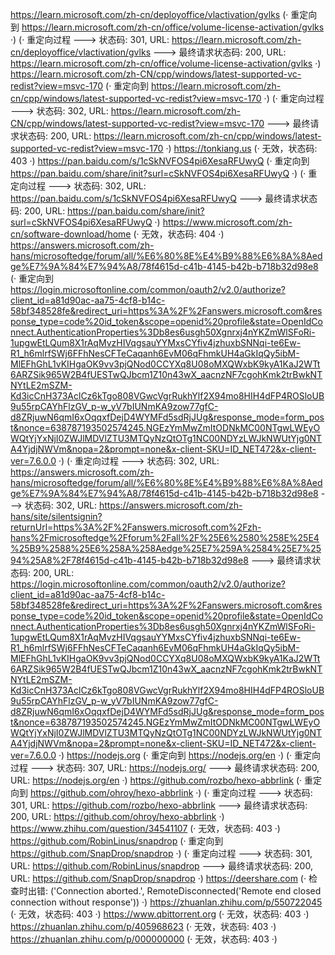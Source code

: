 https://learn.microsoft.com/zh-cn/deployoffice/vlactivation/gvlks (· 重定向到 https://learn.microsoft.com/zh-cn/office/volume-license-activation/gvlks ·)
(· 重定向过程 ---> 状态码: 301, URL: https://learn.microsoft.com/zh-cn/deployoffice/vlactivation/gvlks ---> 最终请求状态码: 200, URL: https://learn.microsoft.com/zh-cn/office/volume-license-activation/gvlks ·)
https://learn.microsoft.com/zh-CN/cpp/windows/latest-supported-vc-redist?view=msvc-170 (· 重定向到 https://learn.microsoft.com/zh-cn/cpp/windows/latest-supported-vc-redist?view=msvc-170 ·)
(· 重定向过程 ---> 状态码: 302, URL: https://learn.microsoft.com/zh-CN/cpp/windows/latest-supported-vc-redist?view=msvc-170 ---> 最终请求状态码: 200, URL: https://learn.microsoft.com/zh-cn/cpp/windows/latest-supported-vc-redist?view=msvc-170 ·)
https://tonkiang.us (· 无效，状态码: 403 ·)
https://pan.baidu.com/s/1cSkNVFOS4pi6XesaRFUwyQ (· 重定向到 https://pan.baidu.com/share/init?surl=cSkNVFOS4pi6XesaRFUwyQ ·)
(· 重定向过程 ---> 状态码: 302, URL: https://pan.baidu.com/s/1cSkNVFOS4pi6XesaRFUwyQ ---> 最终请求状态码: 200, URL: https://pan.baidu.com/share/init?surl=cSkNVFOS4pi6XesaRFUwyQ ·)
https://www.microsoft.com/zh-cn/software-download/home (· 无效，状态码: 404 ·)
https://answers.microsoft.com/zh-hans/microsoftedge/forum/all/%E6%80%8E%E4%B9%88%E6%8A%8Aedge%E7%9A%84%E7%94%A8/78f4615d-c41b-4145-b42b-b718b32d98e8 (· 重定向到 https://login.microsoftonline.com/common/oauth2/v2.0/authorize?client_id=a81d90ac-aa75-4cf8-b14c-58bf348528fe&redirect_uri=https%3A%2F%2Fanswers.microsoft.com&response_type=code%20id_token&scope=openid%20profile&state=OpenIdConnect.AuthenticationProperties%3Db8es6usgh50Xgnrxj4nYKZmWlSFoRi-1upgwEtLQum8X1rAqMvzHIVqgsauYYMxsCYfiv4jzhuxbSNNqi-te6Ew-R1_h6mlrfSWj6FFhNesCFTeCaqanh6EvM06qFhmkUH4aGkIqQy5ibM-MlEFhGhL1vKIHgaOK9vv3pjQNod0CCYXq8U08oMXQWxbK9kyA1KaJ2WTt6ARZSik965W2B4fUESTwQJbcm1Z10n43wX_aacnzNF7cgohKmk2trBwkNTNYtLE2mSZM-Kd3icCnH373AclCz6kTgo808VGwcVgrRukhYlf2X94mo8HIH4dFP4ROSloUB9u55rpCAYhFlzGV_p-w_yV7bIUNmKA9zow77gfC-d8ZRjuwN6qmI6xOqqxfDejD4WYMFd5sdRjJUg&response_mode=form_post&nonce=638787193502574245.NGEzYmMwZmItODNkMC00NTgwLWEyOWQtYjYxNjI0ZWJlMDVlZTU3MTQyNzQtOTg1NC00NDYzLWJkNWUtYjg0NTA4YjdjNWVm&nopa=2&prompt=none&x-client-SKU=ID_NET472&x-client-ver=7.6.0.0 ·)
(· 重定向过程 ---> 状态码: 302, URL: https://answers.microsoft.com/zh-hans/microsoftedge/forum/all/%E6%80%8E%E4%B9%88%E6%8A%8Aedge%E7%9A%84%E7%94%A8/78f4615d-c41b-4145-b42b-b718b32d98e8 ---> 状态码: 302, URL: https://answers.microsoft.com/zh-hans/site/silentsignin?returnUrl=https%3A%2F%2Fanswers.microsoft.com%2Fzh-hans%2Fmicrosoftedge%2Fforum%2Fall%2F%25E6%2580%258E%25E4%25B9%2588%25E6%258A%258Aedge%25E7%259A%2584%25E7%2594%25A8%2F78f4615d-c41b-4145-b42b-b718b32d98e8 ---> 最终请求状态码: 200, URL: https://login.microsoftonline.com/common/oauth2/v2.0/authorize?client_id=a81d90ac-aa75-4cf8-b14c-58bf348528fe&redirect_uri=https%3A%2F%2Fanswers.microsoft.com&response_type=code%20id_token&scope=openid%20profile&state=OpenIdConnect.AuthenticationProperties%3Db8es6usgh50Xgnrxj4nYKZmWlSFoRi-1upgwEtLQum8X1rAqMvzHIVqgsauYYMxsCYfiv4jzhuxbSNNqi-te6Ew-R1_h6mlrfSWj6FFhNesCFTeCaqanh6EvM06qFhmkUH4aGkIqQy5ibM-MlEFhGhL1vKIHgaOK9vv3pjQNod0CCYXq8U08oMXQWxbK9kyA1KaJ2WTt6ARZSik965W2B4fUESTwQJbcm1Z10n43wX_aacnzNF7cgohKmk2trBwkNTNYtLE2mSZM-Kd3icCnH373AclCz6kTgo808VGwcVgrRukhYlf2X94mo8HIH4dFP4ROSloUB9u55rpCAYhFlzGV_p-w_yV7bIUNmKA9zow77gfC-d8ZRjuwN6qmI6xOqqxfDejD4WYMFd5sdRjJUg&response_mode=form_post&nonce=638787193502574245.NGEzYmMwZmItODNkMC00NTgwLWEyOWQtYjYxNjI0ZWJlMDVlZTU3MTQyNzQtOTg1NC00NDYzLWJkNWUtYjg0NTA4YjdjNWVm&nopa=2&prompt=none&x-client-SKU=ID_NET472&x-client-ver=7.6.0.0 ·)
https://nodejs.org (· 重定向到 https://nodejs.org/en ·)
(· 重定向过程 ---> 状态码: 307, URL: https://nodejs.org/ ---> 最终请求状态码: 200, URL: https://nodejs.org/en ·)
https://github.com/rozbo/hexo-abbrlink (· 重定向到 https://github.com/ohroy/hexo-abbrlink ·)
(· 重定向过程 ---> 状态码: 301, URL: https://github.com/rozbo/hexo-abbrlink ---> 最终请求状态码: 200, URL: https://github.com/ohroy/hexo-abbrlink ·)
https://www.zhihu.com/question/34541107 (· 无效，状态码: 403 ·)
https://github.com/RobinLinus/snapdrop (· 重定向到 https://github.com/SnapDrop/snapdrop ·)
(· 重定向过程 ---> 状态码: 301, URL: https://github.com/RobinLinus/snapdrop ---> 最终请求状态码: 200, URL: https://github.com/SnapDrop/snapdrop ·)
https://deershare.com (· 检查时出错: ('Connection aborted.', RemoteDisconnected('Remote end closed connection without response')) ·)
https://zhuanlan.zhihu.com/p/550722045 (· 无效，状态码: 403 ·)
https://www.qbittorrent.org (· 无效，状态码: 403 ·)
https://zhuanlan.zhihu.com/p/405968623 (· 无效，状态码: 403 ·)
https://zhuanlan.zhihu.com/p/000000000 (· 无效，状态码: 403 ·)
